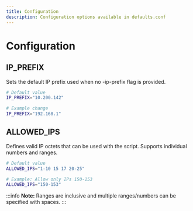 ```yaml
---
title: Configuration
description: Configuration options available in defaults.conf
---
```


# Configuration

## IP\_PREFIX

Sets the default IP prefix used when no -ip-prefix flag is provided.

```bash
# Default value
IP_PREFIX="10.200.142"

# Example change
IP_PREFIX="192.168.1"
```

## ALLOWED\_IPS

Defines valid IP octets that can be used with the script. Supports individual numbers and ranges.

```bash
# Default value
ALLOWED_IPS="1-10 15 17 20-25"

# Example: Allow only IPs 150-153
ALLOWED_IPS="150-153"
```

:::info
**Note:** Ranges are inclusive and multiple ranges/numbers can be specified with spaces.
:::
